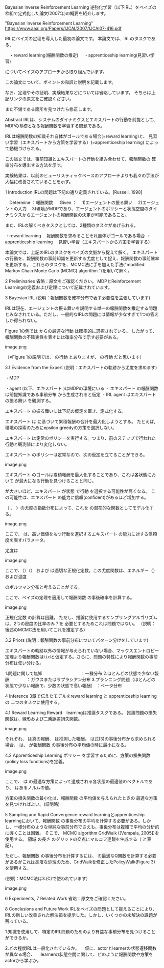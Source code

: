 Bayesian Inverse Reinforcement Learning
逆強化学習（以下IRL）をベイズの枠組で定式化した論文(2007年)の概要を紹介します。

"Bayesian Inverse Reinforcement Learning"
https://www.aaai.org/Papers/IJCAI/2007/IJCAI07-416.pdf

IRLにベイズの定理を導入した最初の論文です。
本論文では、IRLのタスクである、

　・reward learning(報酬関数の推定)
　・apprenticeship learning(見習い学習)

についてベイズのアプローチから取り組んでいます。

この論文について、ポイントの和訳と説明を記載します。

なお、定理やその証明、実験結果などについては省略しています。
そちらは上記リンクの原文をご確認ください。

また不備である箇所を見つけたら修正します。

Abstract
IRLは、システムのダイナミクスとエキスパートの行動を前提として、
MDPの基礎となる報酬関数を学習する問題である。

IRLは報酬関数の知識それ自体がゴールである場合(=reward learning)と、
見習い学習（エキスパートから方策を学習する）(=apprenticeship learning)
によって動機づけられる。

この論文では、事前知識とエキスパートの行動を組み合わせて、報酬関数の
確率分布を導出する方法を示す。

実験結果は、以前のヒューリスティックベースのアプローチよりも我々の手法が
大幅に改善されていることを示す。

1 Introduction
IRLの問題は下記の通り定義されている。[Russell, 1998]

　Determine ：報酬関数
　 Given ：
　1)エージェントの振る舞い
　2)エージェントの入力
　3)環境がMDPであり、エージェントのポリシーと状態空間のダイナミクスからエージェントの報酬関数の決定が可能であること。

また、IRLの解くべきタスクとしては、2種類のタスクがあげられる。

・reward learning
　報酬関数を求めることそれ自体がゴールである場合
・apprenticeship learning
　見習い学習（エキスパートから方策を学習する）

本論文では、上記のIRLのタスクをベイズの文脈から捉えて解く。
エキスパートの行動を、報酬関数の事前知識を更新する尤度として捉え、報酬関数の事前確率を更新する。
これらのタスクを、MCMC法に手を加えた手法("modiﬁed Markov Chain Monte Carlo (MCMC) algorithm.")を用いて解く。

2 Preliminaries
省略：原文をご確認ください。
MDPとReinforcement Learningの定義および定理について記載されています。

3 Bayesian IRL
(説明：報酬関数を確率分布で表す必要性を主張しています)

IRLは現在、エージェントの振る舞いを説明する単一の報酬関数を推定する問題とみなされている。ただし、一般的なIRLの問題には情報が少なすぎて1つの答えしか得られない。

Figure 1の例では
からの最適な行動
は確率的に選択されている。
したがって、報酬関数の不確実性を表すには確率分布で示す必要がある。

image.png

（※Figure 1の説明では、
の行動
とありますが、
の行動
だと思います）

3.1 Evidence from the Expert
(説明：エキスパートの軌跡から尤度を求めます)

・MDP 

・agent 
 (以下、エキスパート
)はMDPの環境にいる
・エキスパート
の報酬関数
は前提知識である事前分布
から生成されると仮定
・IRL agent はエキスパート
の振る舞い 
を観測する。

エキスパート
の振る舞いには下記の仮定を置き、定式化する。

エキスパート
は
に基づいて累積報酬の合計を最大化しようとする。
たとえば, 環境の探索のためにepsilon greedyの方策を選択しない。

エキスパート
は定常のポリシーを実行する。つまり、前のステップで行われた行動と観測値により変化しない。

エキスパート
のポリシーは定常なので、次の仮定を立てることができる。

image.png

エキスパート
のゴールは累積報酬を最大化することであり、これは各状態において
が最大になる行動を見つけることと同じ。

が大きいほど、エキスパート
が状態
で行動
を選択する可能性が高くなる。 この可能性は、エキスパート
の能力に信頼(conﬁdent)があるほど増加する。

（
、
）の尤度の指数分布によって、これを
の潜在的な関数としてモデル化する。

image.png

ここで、
は、高い価値をもつ行動を選択するエキスパート
の能力に対する信頼度を表すパラメータ。

尤度は

image.png

ここで、（）（）
および
は適切な正規化定数。この尤度関数は、エネルギー（）
および温度
 
のボルツマン分布と考えることがでる。

ここで、ベイズの定理を適用して報酬関数
の事後確率を計算する。

image.png

正規化定数
の計算は困難。
ただし、推論に使用するサンプリングアルゴリズムは、2つの密度の比率のみ？を
必要とするためこれは問題ではない。
（説明：後述のMCMC法を用いてこれを推定する）

3.2 Priors
(説明：報酬関数の事前分布についてパターン分けをしています)

エキスパートの軌跡以外の情報が与えられていない場合、マックスエントロピー定理より報酬関数はi.i.dと仮定する。さらに、問題の特性により報酬関数の事前分布は使い分ける。

1.問題に関して無知　　　　　　　　　：一様分布
2.ほとんどの状態で少ない報酬　　　　：ガウスまたはラプラシアン分布
3.プランニング問題（ほとんどの状態で少ない報酬で、少数の状態で高い報酬） ：ベータ分布

4 Inference
3章で伝えたモデルをreward learning と apprenticeship learningの
二つのタスクに使用する。

4.1 Reward Learning
Reward　learningは推論タスクである。
推論問題の損失関数は、線形および二乗誤差損失関数。

image.png

それぞれ、
は真の報酬、
は推測した報酬。
は式(3)の事後分布から求められる場合、
 は、
が報酬関数
の事後分布の平均値の時に最小になる。

4.2 Apprenticeship Learning
ポリシー
を学習するために、方策の損失関数(policy loss functions)を定義。

image.png

ここで、
は
の最適な方策によって達成される各状態の最適値のベクトルであり、
はあるノルムの値。

方策の損失関数の最小化は、報酬関数
の平均値を与えられたときの
最適な方策を見つければよい。(証明略)

5 Sampling and Rapid Convergence
reward learningとapprenticeship learningにおいて、報酬関数
の事後分布の平均を計算する必要がある。しかし、一様分布のような単純な事前分布でさえも、事後分布は複雑で平均の分析的に導くことは困難。
そこで、 MCMC algorithm GridWalk ([Vempala, 2005])を使用する。
領域
の長さ
のグリッドの交点にマルコフ連鎖を生成する（
と表記）。

ただし、報酬関数
の事後分布を計算するには、
の最適なQ関数を計算する必要があるがこれは高度な処理のため、GridWalkを修正したPolicyWalk(Figure 3) を使用する。

(説明：MCMC法は3.(C)で使われています)

image.png

6 Experiments, 7 Related Work
省略：原文をご確認ください。

8 Conclusions and Future Work
IRLをベイズの問題として捉えることにより、IRLの新しい改善された解決策を提示した。しかし、いくつかの未解決の課題が残っている。

1.知識を使用して、特定のIRL問題のためのより有益な事前分布を見つけることができるか。

2.どの程度IRLは一般化されているか。
　仮に、actorとlearnerの状態遷移関数が異なる場合、
　learnerの状態空間に関して、どのように報酬関数や方策をactorから学ぶか。


